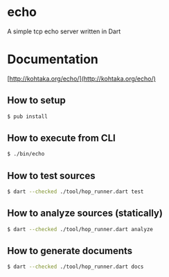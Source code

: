 # echo

A simple tcp echo server written in Dart

# Documentation

[http://kohtaka.org/echo/](http://kohtaka.org/echo/)

## How to setup

```bash
$ pub install
```

## How to execute from CLI

```bash
$ ./bin/echo
```

## How to test sources

```bash
$ dart --checked ./tool/hop_runner.dart test
```

## How to analyze sources (statically)

```bash
$ dart --checked ./tool/hop_runner.dart analyze
```

## How to generate documents

```bash
$ dart --checked ./tool/hop_runner.dart docs
```

